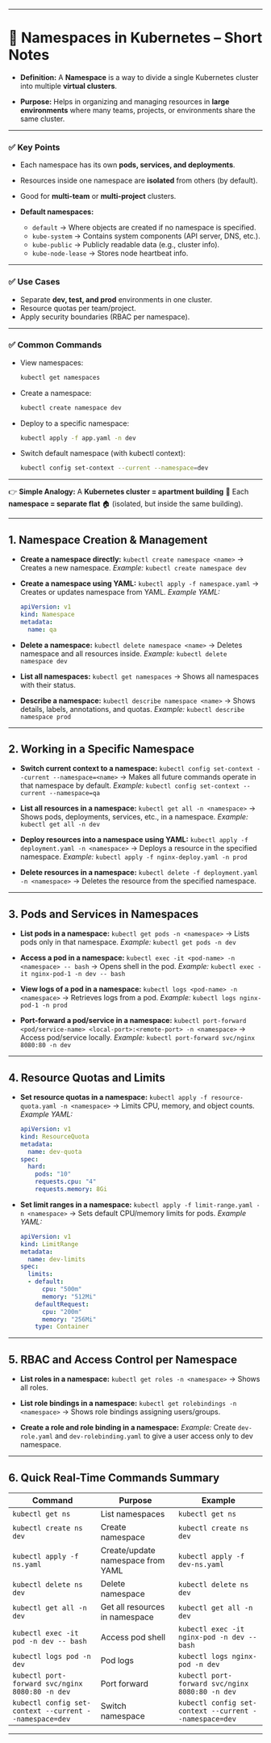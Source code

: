 
---

# 🔹 **Namespaces in Kubernetes – Short Notes**

* **Definition:**
  A **Namespace** is a way to divide a single Kubernetes cluster into multiple **virtual clusters**.

* **Purpose:**
  Helps in organizing and managing resources in **large environments** where many teams, projects, or environments share the same cluster.

---

### ✅ **Key Points**

* Each namespace has its own **pods, services, and deployments**.
* Resources inside one namespace are **isolated** from others (by default).
* Good for **multi-team** or **multi-project** clusters.
* **Default namespaces:**

  * `default` → Where objects are created if no namespace is specified.
  * `kube-system` → Contains system components (API server, DNS, etc.).
  * `kube-public` → Publicly readable data (e.g., cluster info).
  * `kube-node-lease` → Stores node heartbeat info.

---

### ✅ **Use Cases**

* Separate **dev, test, and prod** environments in one cluster.
* Resource quotas per team/project.
* Apply security boundaries (RBAC per namespace).

---

### ✅ **Common Commands**

* View namespaces:

  ```bash
  kubectl get namespaces
  ```
* Create a namespace:

  ```bash
  kubectl create namespace dev
  ```
* Deploy to a specific namespace:

  ```bash
  kubectl apply -f app.yaml -n dev
  ```
* Switch default namespace (with kubectl context):

  ```bash
  kubectl config set-context --current --namespace=dev
  ```

---

👉 **Simple Analogy:**
A **Kubernetes cluster = apartment building** 🏢
Each **namespace = separate flat** 🏠 (isolated, but inside the same building).

---

## **1. Namespace Creation & Management**

* **Create a namespace directly:**
  `kubectl create namespace <name>` → Creates a new namespace.
  *Example:* `kubectl create namespace dev`

* **Create a namespace using YAML:**
  `kubectl apply -f namespace.yaml` → Creates or updates namespace from YAML.
  *Example YAML:*

  ```yaml
  apiVersion: v1
  kind: Namespace
  metadata:
    name: qa
  ```

* **Delete a namespace:**
  `kubectl delete namespace <name>` → Deletes namespace and all resources inside.
  *Example:* `kubectl delete namespace dev`

* **List all namespaces:**
  `kubectl get namespaces` → Shows all namespaces with their status.

* **Describe a namespace:**
  `kubectl describe namespace <name>` → Shows details, labels, annotations, and quotas.
  *Example:* `kubectl describe namespace prod`

---

## **2. Working in a Specific Namespace**

* **Switch current context to a namespace:**
  `kubectl config set-context --current --namespace=<name>` → Makes all future commands operate in that namespace by default.
  *Example:* `kubectl config set-context --current --namespace=qa`

* **List all resources in a namespace:**
  `kubectl get all -n <namespace>` → Shows pods, deployments, services, etc., in a namespace.
  *Example:* `kubectl get all -n dev`

* **Deploy resources into a namespace using YAML:**
  `kubectl apply -f deployment.yaml -n <namespace>` → Deploys a resource in the specified namespace.
  *Example:* `kubectl apply -f nginx-deploy.yaml -n prod`

* **Delete resources in a namespace:**
  `kubectl delete -f deployment.yaml -n <namespace>` → Deletes the resource from the specified namespace.

---

## **3. Pods and Services in Namespaces**

* **List pods in a namespace:**
  `kubectl get pods -n <namespace>` → Lists pods only in that namespace.
  *Example:* `kubectl get pods -n dev`

* **Access a pod in a namespace:**
  `kubectl exec -it <pod-name> -n <namespace> -- bash` → Opens shell in the pod.
  *Example:* `kubectl exec -it nginx-pod-1 -n dev -- bash`

* **View logs of a pod in a namespace:**
  `kubectl logs <pod-name> -n <namespace>` → Retrieves logs from a pod.
  *Example:* `kubectl logs nginx-pod-1 -n prod`

* **Port-forward a pod/service in a namespace:**
  `kubectl port-forward <pod/service-name> <local-port>:<remote-port> -n <namespace>` → Access pod/service locally.
  *Example:* `kubectl port-forward svc/nginx 8080:80 -n dev`

---

## **4. Resource Quotas and Limits**

* **Set resource quotas in a namespace:**
  `kubectl apply -f resource-quota.yaml -n <namespace>` → Limits CPU, memory, and object counts.
  *Example YAML:*

  ```yaml
  apiVersion: v1
  kind: ResourceQuota
  metadata:
    name: dev-quota
  spec:
    hard:
      pods: "10"
      requests.cpu: "4"
      requests.memory: 8Gi
  ```

* **Set limit ranges in a namespace:**
  `kubectl apply -f limit-range.yaml -n <namespace>` → Sets default CPU/memory limits for pods.
  *Example YAML:*

  ```yaml
  apiVersion: v1
  kind: LimitRange
  metadata:
    name: dev-limits
  spec:
    limits:
    - default:
        cpu: "500m"
        memory: "512Mi"
      defaultRequest:
        cpu: "200m"
        memory: "256Mi"
      type: Container
  ```

---

## **5. RBAC and Access Control per Namespace**

* **List roles in a namespace:**
  `kubectl get roles -n <namespace>` → Shows all roles.

* **List role bindings in a namespace:**
  `kubectl get rolebindings -n <namespace>` → Shows role bindings assigning users/groups.

* **Create a role and role binding in a namespace:**
  *Example:* Create `dev-role.yaml` and `dev-rolebinding.yaml` to give a user access only to dev namespace.

---

## **6. Quick Real-Time Commands Summary**

| Command                                                | Purpose                           | Example                                                |
| ------------------------------------------------------ | --------------------------------- | ------------------------------------------------------ |
| `kubectl get ns`                                       | List namespaces                   | `kubectl get ns`                                       |
| `kubectl create ns dev`                                | Create namespace                  | `kubectl create ns dev`                                |
| `kubectl apply -f ns.yaml`                             | Create/update namespace from YAML | `kubectl apply -f dev-ns.yaml`                         |
| `kubectl delete ns dev`                                | Delete namespace                  | `kubectl delete ns dev`                                |
| `kubectl get all -n dev`                               | Get all resources in namespace    | `kubectl get all -n dev`                               |
| `kubectl exec -it pod -n dev -- bash`                  | Access pod shell                  | `kubectl exec -it nginx-pod -n dev -- bash`            |
| `kubectl logs pod -n dev`                              | Pod logs                          | `kubectl logs nginx-pod -n dev`                        |
| `kubectl port-forward svc/nginx 8080:80 -n dev`        | Port forward                      | `kubectl port-forward svc/nginx 8080:80 -n dev`        |
| `kubectl config set-context --current --namespace=dev` | Switch namespace                  | `kubectl config set-context --current --namespace=dev` |

---
